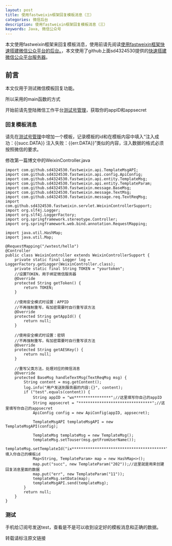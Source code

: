 ```yaml
---
layout: post
title: 使用fastweixin框架回复模板消息（三）
categories: 微信后台
description: 使用fastweixin框架回复模板消息（三）
keywords: Java, 微信公众号
---
```


本文使用fastweixin框架来回复模板消息，使用前请先阅读[使用fastweixin框架快速搭建微信公众平台的后台。](https://xinghelanchen.github.io/2018/05/11/%E4%BD%BF%E7%94%A8fastweixin%E6%A1%86%E6%9E%B6%E5%BC%80%E5%8F%91%E5%BE%AE%E4%BF%A1%E8%AE%A2%E9%98%85%E5%8F%B7.html)，本文使用了github上面sd4324530提供的[快速搭建微信公众平台服务器](https://github.com/sd4324530/fastweixin)。

## 前言
本文仅用于测试微信模板回复功能。

所以采用的main函数的方式

开始前请先登陆微信工作平台[测试号管理](https://mp.weixin.qq.com/debug/cgi-bin/sandbox?t=sandbox/login)，获取你的appID和appsecret



### 回复模板消息

请先在[测试号管理](https://mp.weixin.qq.com/debug/cgi-bin/sandbox?t=sandbox/login)中增加一个模板，记录模板的id和在模板内容中填入“注入成功：{{succ.DATA}} 注入失败：{{err.DATA}}”类似的内容，注入数据的格式必须按照微信的要求。

修改第一篇博文中的WeixinController.java

```
import com.github.sd4324530.fastweixin.api.TemplateMsgAPI;
import com.github.sd4324530.fastweixin.api.config.ApiConfig;
import com.github.sd4324530.fastweixin.api.entity.TemplateMsg;
import com.github.sd4324530.fastweixin.api.entity.TemplateParam;
import com.github.sd4324530.fastweixin.message.BaseMsg;
import com.github.sd4324530.fastweixin.message.TextMsg;
import com.github.sd4324530.fastweixin.message.req.TextReqMsg;
import com.github.sd4324530.fastweixin.servlet.WeixinControllerSupport;
import org.slf4j.Logger;
import org.slf4j.LoggerFactory;
import org.springframework.stereotype.Controller;
import org.springframework.web.bind.annotation.RequestMapping;

import java.util.HashMap;
import java.util.Map;

@RequestMapping("/wxtest/hello")
@Controller
public class WeixinController extends WeixinControllerSupport {
    private static final Logger log = LoggerFactory.getLogger(WeixinController.class);
    private static final String TOKEN = "yourtoken";
    //设置TOKEN，用于绑定微信服务器
    @Override
    protected String getToken() {
        return TOKEN;
    }

    //使用安全模式时设置：APPID
    //不再强制重写，有加密需要时自行重写该方法
    @Override
    protected String getAppId() {
        return null;
    }

    //使用安全模式时设置：密钥
    //不再强制重写，有加密需要时自行重写该方法
    @Override
    protected String getAESKey() {
        return null;
    }

    //重写父类方法，处理对应的微信消息
    @Override
    protected BaseMsg handleTextMsg(TextReqMsg msg) {
        String content = msg.getContent();
        log.info("用户发送到服务器的内容:{}", content);
        if ("test".equals(content)) {
            String appID = "wx****************";//这里填写你自己的appID
            String appsecret = "********************************";//这里填写你自己的appsecret
            ApiConfig config = new ApiConfig(appID, appsecret);

            TemplateMsgAPI templateMsgAPI = new TemplateMsgAPI(config);

            TemplateMsg templateMsg = new TemplateMsg();
            templateMsg.setTouser(msg.getFromUserName());
            templateMsg.setTemplateId("ix*****************************************");//填入你自己的模板id
            Map<String, TemplateParam> map = new HashMap<>();
            map.put("succ", new TemplateParam("202"));//这里就是用来创建回复消息里面的数据
            map.put("err", new TemplateParam("11"));
            templateMsg.setData(map);
            templateMsgAPI.send(templateMsg);
        }
        return null;
    }
}

```
### 测试
手机给订阅号发送test，查看是不是可以收到设定好的模板消息和正确的数据。


转载请标注原文链接
